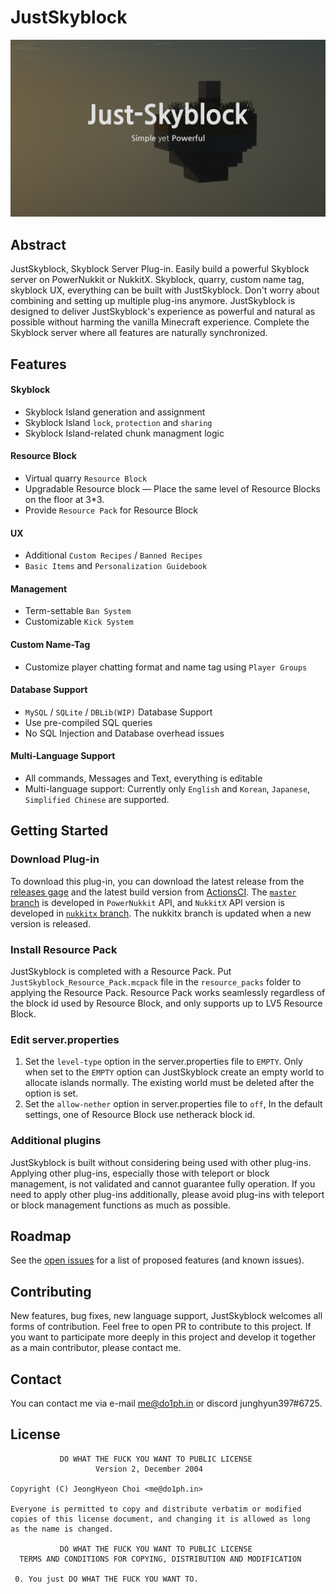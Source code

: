 # JustSkyblock

<img src="./images/JustSkyblock-cover.png"/>

## Abstract
JustSkyblock, Skyblock Server Plug-in. Easily build a powerful Skyblock server on PowerNukkit or NukkitX. Skyblock, quarry, custom name tag, skyblock UX, everything can be built with JustSkyblock. Don't worry about combining and setting up multiple plug-ins anymore. JustSkyblock is designed to deliver JustSkyblock's experience as powerful and natural as possible without harming the vanilla Minecraft experience. Complete the Skyblock server where all features are naturally synchronized.

## Features

#### Skyblock
* Skyblock Island generation and assignment
* Skyblock Island ``lock``, ``protection`` and ``sharing``
* Skyblock Island-related chunk managment logic

#### Resource Block
* Virtual quarry ``Resource Block``
* Upgradable Resource block ― Place the same level of Resource Blocks on the floor at 3*3.
* Provide ``Resource Pack`` for Resource Block

#### UX
* Additional ``Custom Recipes`` / ``Banned Recipes``
* ``Basic Items`` and ``Personalization Guidebook``

#### Management
* Term-settable ``Ban System``
* Customizable ``Kick System``

#### Custom Name-Tag
* Customize player chatting format and name tag using ``Player Groups``

#### Database Support
* ``MySQL`` / ``SQLite`` / ``DBLib(WIP)`` Database Support
* Use pre-compiled SQL queries
* No SQL Injection and Database overhead issues

#### Multi-Language Support
* All commands, Messages and Text, everything is editable
* Multi-language support: Currently only ``English`` and ``Korean``, ``Japanese``, ``Simplified Chinese`` are supported.

## Getting Started

### Download Plug-in
To download this plug-in, you can download the latest release from the [releases gage](https://github.com/junghyun397/JustSkyblock/releases) and the latest build version from [ActionsCI](https://github.com/junghyun397/JustSkyblock/actions). The [``master`` branch](https://github.com/junghyun397/JustSkyblock/tree/master) is developed in ``PowerNukkit`` API, and ``NukkitX`` API version is developed in [``nukkitx`` branch](https://github.com/junghyun397/JustSkyblock/tree/nukkitx). The nukkitx branch is updated when a new version is released.

### Install Resource Pack
JustSkyblock is completed with a Resource Pack. Put ``JustSkyblock_Resource_Pack.mcpack`` file in the ``resource_packs`` folder to applying the Resource Pack. Resource Pack works seamlessly regardless of the block id used by Resource Block, and only supports up to LV5 Resource Block.

### Edit server.properties
1. Set the ``level-type`` option in the server.properties file to ``EMPTY``. Only when set to the ``EMPTY`` option can JustSkyblock create an empty world to allocate islands normally. The existing world must be deleted after the option is set.
2. Set the ``allow-nether`` option in server.properties file to ``off``, In the default settings, one of Resource Block use netherack block id.

### Additional plugins
JustSkyblock is built without considering being used with other plug-ins. Applying other plug-ins, especially those with teleport or block management, is not validated and cannot guarantee fully operation. If you need to apply other plug-ins additionally, please avoid plug-ins with teleport or block management functions as much as possible.

## Roadmap
See the [open issues](https://github.com/junghyun397/JustSkyblock/issues) for a list of proposed features (and known issues).

## Contributing
New features, bug fixes, new language support, JustSkyblock welcomes all forms of contribution. Feel free to open PR to contribute to this project. If you want to participate more deeply in this project and develop it together as a main contributor, please contact me.

## Contact
You can contact me via e-mail me@do1ph.in or discord junghyun397#6725.

## License
```
           DO WHAT THE FUCK YOU WANT TO PUBLIC LICENSE
                   Version 2, December 2004
 
Copyright (C) JeongHyeon Choi <me@do1ph.in>

Everyone is permitted to copy and distribute verbatim or modified
copies of this license document, and changing it is allowed as long
as the name is changed.
 
           DO WHAT THE FUCK YOU WANT TO PUBLIC LICENSE
  TERMS AND CONDITIONS FOR COPYING, DISTRIBUTION AND MODIFICATION

 0. You just DO WHAT THE FUCK YOU WANT TO.
```
